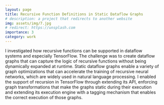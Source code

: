 ```yaml
---
layout: page
title: Recursive Function Definitions in Static Dataflow Graphs
# description: a project that redirects to another website
img: assets/img/7.jpg
# redirect: https://unsplash.com
importance: 3
category: work
---
```


I investigated how recursive functions can be supported in dataflow systems and especially TensorFlow. The challenge was to create dataflow graphs that can capture the logic of recursive functions without being dynamically expanded at runtime. Static dataflow graphs enable a variety of graph optimizations that can accelerate the training of recursive neural networks, which are widely used in natural language processing.
I enabled the support of recursion in TensorFlow through extending its API, enforcing graph transformations that make the graphs static during their execution and extending its execution engine with a tagging mechanism that enables the correct execution of those graphs.
